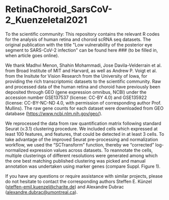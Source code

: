 # RetinaChoroid_SarsCoV-2_Kuenzeletal2021
To the scientific community:
This repository contains the relevant R codes for the analysis of human retina and choroid scRNA seq datasets. The original publication with the title "Low vulnerability of the posterior eye segment to SARS-CoV-2 infection" can be found here ### (to be filled in, when article goes online).

We thank Madhvi Menon, Shahin Mohammadi, Jose Davila-Velderrain et al. from Broad Institute of MIT and Harvard, as well as Andrew P. Voigt et al. from the Insitute for Vision Research from the University of Iowa, for providing the rich transcriptomic datasets to the scientific community. Raw and processed data of the human retina and choroid have previously been deposited through GEO (gene expression omnibus, NCBI) under the accession number GSE137537 (license: CC-BY 4.0) and GSE135922 (license: CC-BY-NC-ND 4.0, with permission of corresponding author Prof. Mullins). The raw gene counts for each dataset were downloaded from GEO database (https://www.ncbi.nlm.nih.gov/geo/). 

We reprocessed the data from raw quantification matrix following standard Seurat (v.3.1) clustering procedure. We included cells which expressed at least 100 features, and features, that could be detected in at least 3 cells. To take advantage of the improved Seurat pre-processing and normalization workflow, we used the “SCTransform” function, thereby we “corrected” log-normalized expression values across datasets. To reannotate the cells, multiple clusterings of different resolutions were generated among which the one best matching published clustering was picked and manual annotation was undertaken using marker genes (compare Suppl. Figure 1).

If you have any questions or require assistance with similar projects, please do not hesitate to contact the corresponding authors Steffen E. Künzel (steffen-emil.kuenzel@charite.de) and Alexandre Dubrac (alexandre.dubrac@umontreal.ca).
